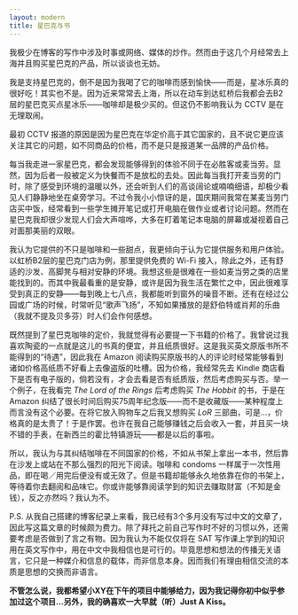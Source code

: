 ```yaml
---
layout: modern
title: 星巴克与书
---
```


我极少在博客的写作中涉及时事或网络、媒体的炒作。然而由于这几个月经常去上海并且购买星巴克的产品，所以谈谈也无妨。

我是支持星巴克的，倒不是因为我喝了它的咖啡而感到愉快——而是，星冰乐真的很好吃！其实也不是。因为近来常常去上海，所以在动车到达虹桥后我都会去B2层的星巴克买点星冰乐——咖啡却是极少买的。但这仍不影响我认为 CCTV 是在无理取闹。

最初 CCTV 报道的原因是因为星巴克在华定价高于其它国家的，且不说它更应该关注其它的问题，如不同商品的价格，而不是只是报道某一品牌的产品价格。

每当我走进一家星巴克，都会发现能够得到的体验不同于在必胜客或麦当劳。显然，因为后者一般被定义为快餐而不是放松的去处。因此每当我打开麦当劳的门时，除了感受到环境的温暖以外，还会听到人们的高谈阔论或喃喃细语，却极少看见人们静静地坐在桌旁学习。不过令我小小惊讶的是，国庆期间我常在某麦当劳门店买中饭，经常看到一些学生摊开笔记或打开电脑在做作业或者讨论问题。然而在星巴克我却很少发现人们会大声喧哗，大多在盯着笔记本电脑的屏幕或凝视着自己对面那美丽的双眼。

我认为它提供的不只是咖啡和一些甜点，我更倾向于认为它提供服务和用户体验。以虹桥B2层的星巴克门店为例，那里提供免费的 Wi-Fi 接入，除此之外，还有舒适的沙发、高脚凳与相对安静的环境。我想这些是很难在一些如麦当劳之类的店里能找到的。而其中我最看重的是安静，或许是因为我生活在繁忙之中，因此很难享受到真正的安静——每到晚上七八点，我都能听到窗外的噪音不断。还有在经过公园或广场的时候，时常听见“歌声飞扬”，不知如果播放的是舒伯特或肖邦的乐曲（我就不提及贝多芬）时人们会作何感想。

既然提到了星巴克咖啡的定价，我就觉得有必要提一下书籍的价格了。我曾说过我喜欢陶瓷的一点就是这儿的书真的便宜，并且纸质很好。这是我买英文原版书所不能得到的“待遇”，因此我在 Amazon 阅读购买原版书的人的评论时经常能够看到诸如价格高纸质不好看上去像盗版的吐槽。因为价格，我经常先去 Kindle 商店看下是否有电子版的，倘若没有，才会去看是否有纸质版，然后考虑购买与否。举一个例子，在我看完 *The Lord of the Rings* 后考虑购买 *The Hobbit* 的书，于是在 Amazon 纠结了很长时间后购买75周年纪念版——而不是收藏版——某种程度上而言没有这个必要。在将它放入购物车之后我又想购买 *LoR* 三部曲，可是...，价格真的是太贵了！于是作罢。也许在我自己能够赚钱之后会收入一套，并且买一块不错的手表，在新西兰的霍比特镇游玩——都是以后的事啦。

所以，我认为与其纠结咖啡在不同国家的价格，不如从书架上拿出一本书，然后靠在沙发上或站在不那么强烈的阳光下阅读。咖啡和 condoms 一样属于一次性用品，即在喝／用完后便没有或无效了。但是书籍却能够永久地依靠在你的书架上，等待着你去翻阅和品味它。你或许能够靠阅读学到的知识去赚取财富（不知是金钱），反之亦然吗？我认为不。

P.S. 从我自己搭建的博客纪录上来看，我已经有3个多月没有写过中文的文章了，因此写这篇文章的时候颇为费力。除了拜托之前自己写作时不好的习惯以外，还需要考虑是否做到了言之有物。因为我认为不能仅仅将在 SAT 写作课上学到的知识用在英文写作中，用在中文中我相信也是可行的。毕竟思想和想法的传播无关语言，它只是一种媒介和信息的载体，而非信息本身。因而我们有理由相信交流的本质是思想的交换而非语言。

**不管怎么说，我都希望小XY在下午的项目中能够给力，因为我记得你初中似乎参加过这个项目...另外，我的确喜欢一大早就（听）Just A Kiss。**